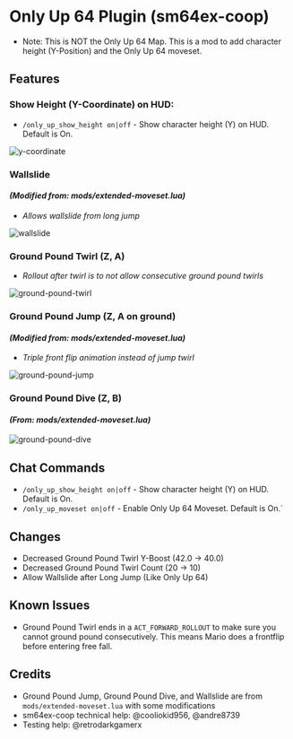 # Only Up 64 Plugin (sm64ex-coop)

* Note: This is NOT the Only Up 64 Map. This is a mod to add character height (Y-Position) and the Only Up 64 moveset.

## Features

### Show Height (Y-Coordinate) on HUD:

* `/only_up_show_height on|off` - Show character height (Y) on HUD. Default is On.

![y-coordinate](./resources/y-coordinate.gif)

### Wallslide
#### _(Modified from: mods/extended-moveset.lua)_

* _Allows wallslide from long jump_

![wallslide](./resources/wallslide.gif)

### Ground Pound Twirl (Z, A)

* _Rollout after twirl is to not allow consecutive ground pound twirls_

![ground-pound-twirl](./resources/ground-pound-twirl.gif)

### Ground Pound Jump (Z, A on ground)
#### _(Modified from: mods/extended-moveset.lua)_

* _Triple front flip animation instead of jump twirl_

![ground-pound-jump](./resources/ground-pound-jump.gif)

### Ground Pound Dive (Z, B)
#### _(From: mods/extended-moveset.lua)_

![ground-pound-dive](./resources/ground-pound-dive.gif)

## Chat Commands

* `/only_up_show_height on|off` - Show character height (Y) on HUD. Default is On.
* `/only_up_moveset on|off` - Enable Only Up 64 Moveset. Default is On.`

## Changes

* Decreased Ground Pound Twirl Y-Boost (42.0 -> 40.0)
* Decreased Ground Pound Twirl Count (20 -> 10)
* Allow Wallslide after Long Jump (Like Only Up 64)

## Known Issues

* Ground Pound Twirl ends in a `ACT_FORWARD_ROLLOUT` to make sure you cannot ground pound consecutively. This means Mario
  does a frontflip before entering free fall.

## Credits

* Ground Pound Jump, Ground Pound Dive, and Wallslide are from `mods/extended-moveset.lua` with some modifications
* sm64ex-coop technical help: @cooliokid956, @andre8739
* Testing help: @retrodarkgamerx
